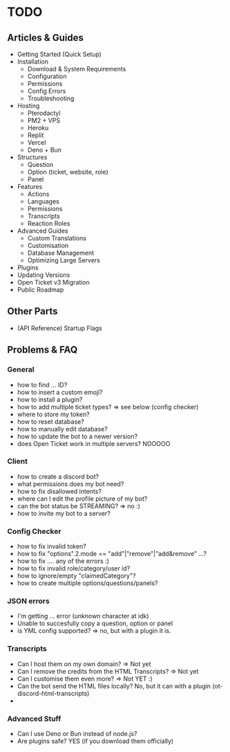 # TODO

## Articles & Guides
- Getting Started (Quick Setup)
- Installation
  - Download & System Requirements
  - Configuration
  - Permissions
  - Config Errors
  - Troubleshooting
- Hosting
  - Pterodactyl
  - PM2 + VPS
  - Heroku
  - Replit
  - Vercel
  - Deno + Bun
- Structures
  - Question
  - Option (ticket, website, role)
  - Panel
- Features
  - Actions
  - Languages
  - Permissions
  - Transcripts
  - Reaction Roles
- Advanced Guides
  - Custom Translations
  - Customisation
  - Database Management
  - Optimizing Large Servers
- Plugins
- Updating Versions
- Open Ticket v3 Migration
- Public Roadmap

## Other Parts
- (API Reference) Startup Flags

## Problems & FAQ
### General
- how to find ... ID?
- how to insert a custom emoji?
- how to install a plugin?
- how to add multiple ticket types? => see below (config checker)
- where to store my token?
- how to reset database?
- how to manually edit database?
- how to update the bot to a newer version?
- does Open Ticket work in multiple servers? NOOOOO

### Client
- how to create a discord bot?
- what permissions does my bot need?
- how to fix disallowed intents?
- where can I edit the profile picture of my bot?
- can the bot status be STREAMING? => no :)
- how to invite my bot to a server?

### Config Checker
- how to fix invalid token?
- how to fix "options".2.mode == "add"|"remove"|"add&remove" ...?
- how to fix .... any of the errors :)
- how to fix invalid role/category/user id?
- how to ignore/empty "claimedCategory"?
- how to create multiple options/questions/panels?

### JSON errors
- I'm getting ... error (unknown character at idk)
- Unable to succesfully copy a question, option or panel
- is YML config supported? => no, but with a plugin it is.

### Transcripts
- Can I host them on my own domain? => Not yet
- Can I remove the credits from the HTML Transcripts? => Not yet
- Can I customise them even more? => Not YET :)
- Can the bot send the HTML files locally? No, but it can with a plugin (ot-discord-html-transcripts)
- 

### Advanced Stuff
- Can I use Deno or Bun instead of node.js?
- Are plugins safe? YES (if you download them officially)